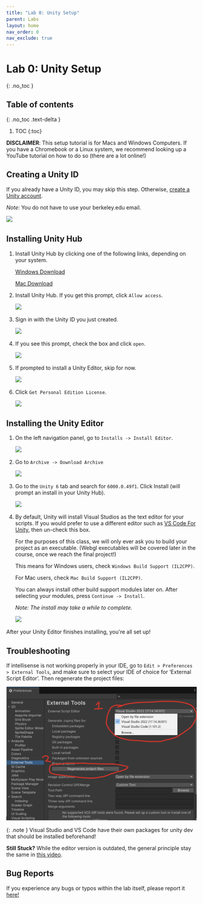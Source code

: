 ```yaml
---
title: "Lab 0: Unity Setup"
parent: Labs
layout: home
nav_order: 0
nav_exclude: true
---
```


# Lab 0: Unity Setup
{: .no_toc }

## Table of contents
{: .no_toc .text-delta }

1. TOC
{:toc}

**DISCLAIMER**: This setup tutorial is for Macs and Windows Computers.  If you have a Chromebook or a Linux system, we recommend looking  up a YouTube tutorial on how to do so (there are a lot online!) 

## Creating a Unity ID
If you already have a Unity ID, you may skip this step. Otherwise, [create a Unity account].

*Note*: You do not have to use your berkeley.edu email.

![](images/createUnityId.png)

## Installing Unity Hub
1. Install Unity Hub by clicking one of the following links, depending on your system.

    [Windows Download]

    [Mac Download]

2. Install Unity Hub. If you get this prompt, click `Allow access`.

    ![](images/image6.png)

3. Sign in with the Unity ID you just created.

    ![](images/image5.png)

4. If you see this prompt, check the box and click `open`.

    ![](images/image8.png)

5. If prompted to install a Unity Editor, skip for now.

    ![](images/image7.png)

6. Click `Get Personal Edition License`.

    ![](images/image3.png)

## Installing the Unity Editor

1. On the left navigation panel, go to `Installs -> Install Editor`.

    ![](images/image2.png)

2. Go to `Archive -> Download Archive`

    ![](images/download.png)

3. Go to the `Unity 6` tab and search for `6000.0.49f1`. Click Install (will prompt an install in your Unity Hub).

    ![](images/openWithHub.png)

4. By default, Unity will install Visual Studios as the text editor for your scripts. If you would prefer to use a different editor such as [VS Code For Unity], then un-check this box.

    For the purposes of this class, we will only ever ask you to build your project as an executable. (Webgl executables will be covered later in the course, once we reach the final project!)

    This means for Windows users, check `Windows Build Support (IL2CPP)`.

    For Mac users, check `Mac Build Support (IL2CPP)`.

    You can always install other build support modules later on. After selecting your modules, press `Continue -> Install`.

    *Note: The install may take a while to complete.*
    
    ![](images/addingModules.png)

After your Unity Editor finishes installing, you're all set up!

## Troubleshooting
If intellisense is not working properly in your IDE, go to `Edit > Preferences > External Tools`, and make sure to select your IDE of choice for ‘External Script Editor’. Then regenerate the project files: 

![](images/regen.png)

{: .note }
Visual Studio and VS Code have their own packages for unity dev that should be installed beforehand!

**Still Stuck?** 
While the editor version is outdated, the general principle stay the same in [this video](https://www.youtube.com/watch?v=ewiw2tcfen8). 


## Bug Reports
If you experience any bugs or typos within the lab itself, please report it [here!]

[here!]: https://forms.gle/JAPYBPsvmKueXjhXA
[create a Unity account]: https://id.unity.com/en/conversations/02f34c66-e99a-487b-bf0b-669778c319cc002f
[Windows Download]: https://public-cdn.cloud.unity3d.com/hub/prod/UnityHubSetup.exe
[Mac Download]: https://public-cdn.cloud.unity3d.com/hub/prod/UnityHubSetup.dmg
[VS Code For Unity]: https://code.visualstudio.com/docs/other/unity